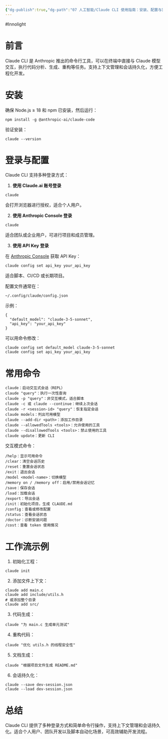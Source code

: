 ```yaml
---
{"dg-publish":true,"dg-path":"07 人工智能/Claude CLI 使用指南：安装、配置与实践.md","permalink":"/07 人工智能/Claude CLI 使用指南：安装、配置与实践/","created":"2025-09-11T10:10:55.000+08:00","updated":"2025-09-17T20:40:18.702+08:00"}
---
```


#Innolight

# 前言

Claude CLI 是 Anthropic 推出的命令行工具，可以在终端中直接与 Claude 模型交互，执行代码分析、生成、重构等任务。支持上下文管理和会话持久化，方便工程化开发。

# 安装

确保 Node.js ≥ 18 和 npm 已安装，然后运行：

```
npm install -g @anthropic-ai/claude-code
```

验证安装：

```
claude --version
```

# 登录与配置

Claude CLI 支持多种登录方式：

1. **使用 Claude.ai 账号登录**

```
claude
```

会打开浏览器进行授权，适合个人用户。

2. **使用 Anthropic Console 登录**

```
claude
```

适合团队或企业用户，可进行项目和成员管理。

3. **使用 API Key 登录**

在 [Anthropic Console](https://console.anthropic.com/) 获取 API Key：

```
claude config set api_key your_api_key
```

适合脚本、CI/CD 或长期项目。

配置文件通常在：

```
~/.config/claude/config.json
```

示例：

```
{
  "default_model": "claude-3-5-sonnet",
  "api_key": "your_api_key"
}
```

可以用命令修改：

```
claude config set default_model claude-3-5-sonnet
claude config set api_key your_api_key
```

# 常用命令

```
claude：启动交互式会话（REPL）
claude "query"：执行一次性查询
claude -p "query"：非交互模式，适合脚本
claude -c 或 claude --continue：继续上次会话
claude -r <session-id> "query"：恢复指定会话
claude models：列出可用模型
claude --add-dir <path>：添加工作目录
claude --allowedTools <tools>：允许使用的工具
claude --disallowedTools <tools>：禁止使用的工具
claude update：更新 CLI
```

交互模式命令：

```
/help：显示可用命令
/clear：清空会话历史
/reset：重置会话状态
/exit：退出会话
/model <model-name>：切换模型
/memory on / /memory off：启用/禁用会话记忆
/save：保存会话
/load：加载会话
/export：导出会话
/init：初始化项目，生成 CLAUDE.md
/config：查看或修改配置
/status：查看会话状态
/doctor：诊断安装问题
/cost：查看 token 使用情况
```

# 工作流示例

1. 初始化工程：

```
claude init
```

2. 添加文件上下文：

```
claude add main.c
claude add include/utils.h
# 或添加整个目录
claude add src/
```

3. 代码生成：

```
claude "为 main.c 生成单元测试"
```

4. 重构代码：

```
claude "优化 utils.h 的线程安全性"
```

5. 文档生成：

```
claude "根据项目文件生成 README.md"
```

6. 会话持久化：

```
claude --save dev-session.json
claude --load dev-session.json
```


# 总结

Claude CLI 提供了多种登录方式和简单命令行操作，支持上下文管理和会话持久化。适合个人用户、团队开发以及脚本自动化场景，可高效辅助开发流程。
